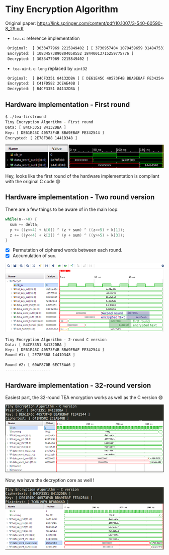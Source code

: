 # Tiny Encryption Algorithm

Original paper: https://link.springer.com/content/pdf/10.1007/3-540-60590-8_29.pdf

- `tea.c`: reference implementation

```bash
 Original:  [ 3033477969 2215849402 ] [ 3730957404 1079459659 3148475311 4264830276 ]
 Encrypted: [ 10834573890804058552 18440013715259775776 ]
 Decrypted: [ 3033477969 2215849402 ]
```

- `tea-uint.c`:  `long` replaced by `uint32`

```bash
 Original:  [ B4CF3351 84132DBA ] [ DE61E45C 40573F4B BBA9EBAF FE342544 ]
 Encrypted: [ C41FD582 2CEAE40B ]
 Decrypted: [ B4CF3351 84132DBA ]
```

## Hardware implementation - First round

```bash
$ ./tea-firstround 
Tiny Encryption Algorithm - First round
Data: [ B4CF3351 84132DBA ]
Key: [ DE61E45C 40573F4B BBA9EBAF FE342544 ]
Encrypted: [ 2E78F388 1441D348 ]
```

![img](./img/1st-round.png)

Hey, looks like the first round of the hardware implementation is compliant with the original C code :smile:

## Hardware implementation - Two round version
There are a few things to be aware of in the main loop:
```c
while(n-->0) {
  sum += delta;
  y += ((z<<4) + k[0]) ^ (z + sum) ^ ((z>>5) + k[1]);
  z += ((y<<4) + k[2]) ^ (y + sum) ^ ((y>>5) + k[3]);
}
```
- [x] Permutation of ciphered words between each round.
- [x] Accumulation of `sum`.

![2round-ok](./img/2round_tea-ok.png)

```
Tiny Encryption Algorithm - 2-round C version
Data: [ B4CF3351 84132DBA ]
Key: [ DE61E45C 40573F4B BBA9EBAF FE342544 ]
Round #1: [ 2E78F388 1441D348 ]
--------------------
Round #2: [ 60AF870B 6EC75AA6 ]
--------------------
```

## Hardware implementation - 32-round version

Easiest part, the 32-round TEA encryption works as well as the C version :smile:

![32](./img/32-round-ok.png)

Now, we have the decryption core as well !

![32d](./img/32-round-ok-decrypt.png)